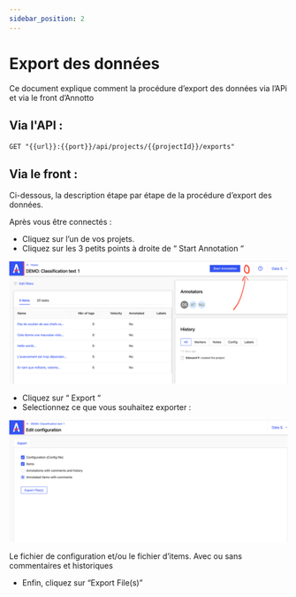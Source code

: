 ```yaml
---
sidebar_position: 2
---
```


# Export des données

Ce document explique comment la procédure d’export des données via l’APi et via le front d’Annotto

## Via l'API :

```shell
GET "{{url}}:{{port}}/api/projects/{{projectId}}/exports"
```

## Via le front :

Ci-dessous, la description étape par étape de la procédure d’export des données.

Après vous être connectés :

- Cliquez sur l’un de vos projets.
- Cliquez sur les 3 petits points à droite de “ Start Annotation “

![Screenshot 4](./assets/screenshot-4.png)

- Cliquez sur “ Export “
- Selectionnez ce que vous souhaitez exporter :

![Screenshot 5](./assets/screenshot-5.png)

Le fichier de configuration et/ou le fichier d’items. Avec ou sans commentaires et historiques

- Enfin, cliquez sur “Export File(s)”
